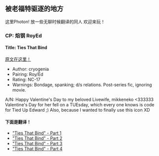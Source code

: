 ## 被老福特驱逐的地方
这里Photon!
放一些无聊时候翻译的同人
欢迎来玩！

### CP: 焰钢 RoyEd
#### Title: Ties That Bind
[原文在这里！](https://cryogenia.livejournal.com/225257.html)
* Author: cryogenia
* Pairing: Roy/Ed
* Rating: NC-17
* Warnings: Bondage, spanking; d/s relations. Post-series fic, ignoring movie.

A/N: Happy Valentine's Day to my beloved Livewife, mikkeneko <333333 Valentine's Day for her fell on a TUEsday, which every one knows is code for Tied Up Edward ;) Also, because I wanted to finally use this icon XD
#### 下面是翻译！
* ["Ties That Bind" - Part 1](https://thisisphoton.github.io/Stories-of-RoyEd/ties-that-bind-1.html)
* ["Ties That Bind" - Part 2](https://thisisphoton.github.io/Stories-of-RoyEd/ties-that-bind-2.html)
* ["Ties That Bind" - Part 3](https://thisisphoton.github.io/Stories-of-RoyEd/ties-that-bind-3.html)
* ["Ties That Bind" - Part 4](https://thisisphoton.github.io/Stories-of-RoyEd/ties-that-bind-4.html)

